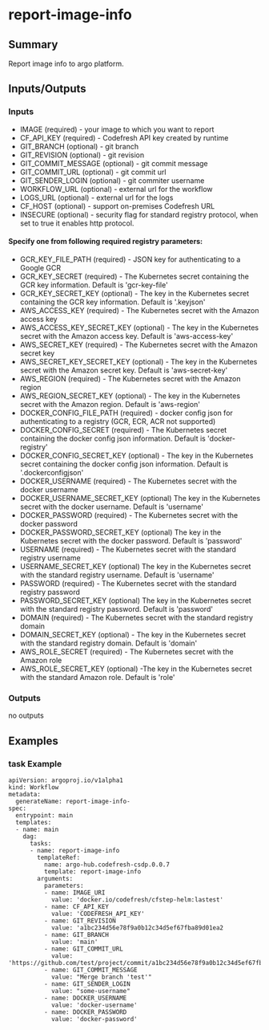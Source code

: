 # report-image-info

## Summary
Report image info to argo platform.

## Inputs/Outputs

### Inputs
* IMAGE (required) - your image to which you want to report
* CF_API_KEY (required) - Codefresh API key created by runtime
* GIT_BRANCH (optional) - git branch
* GIT_REVISION (optional) - git revision
* GIT_COMMIT_MESSAGE (optional) - git commit message
* GIT_COMMIT_URL (optional) - git commit url
* GIT_SENDER_LOGIN (optional) - git commiter username
* WORKFLOW_URL (optional) - external url for the workflow
* LOGS_URL (optional) - external url for the logs
* CF_HOST (optional) - support on-premises Codefresh URL
* INSECURE (optional) - security flag for standard registry protocol, when set to true it enables http protocol.
#### Specify one from following required registry parameters:
* GCR_KEY_FILE_PATH (required) - JSON key for authenticating to a Google GCR
* GCR_KEY_SECRET (required) - The Kubernetes secret containing the GCR key information. Default is 'gcr-key-file'
* GCR_KEY_SECRET_KEY (optional) - The key in the Kubernetes secret containing the GCR key information. Default is '.keyjson'
* AWS_ACCESS_KEY (required) - The Kubernetes secret with the Amazon access key
* AWS_ACCESS_KEY_SECRET_KEY (optional) - The key in the Kubernetes secret with the Amazon access key. Default is 'aws-access-key'
* AWS_SECRET_KEY (required) - The Kubernetes secret with the Amazon secret key
* AWS_SECRET_KEY_SECRET_KEY (optional) - The key in the Kubernetes secret with the Amazon secret key. Default is 'aws-secret-key'
* AWS_REGION (required) - The Kubernetes secret with the Amazon region
* AWS_REGION_SECRET_KEY (optional) - The key in the Kubernetes secret with the Amazon region. Default is 'aws-region'
* DOCKER_CONFIG_FILE_PATH (required) - docker config json for authenticating to a registry (GCR, ECR, ACR not supported)
* DOCKER_CONFIG_SECRET (required) - The Kubernetes secret containing the docker config json information. Default is 'docker-registry'
* DOCKER_CONFIG_SECRET_KEY  (optional) - The key in the Kubernetes secret containing the docker config json information. Default is '.dockerconfigjson'
* DOCKER_USERNAME (required) - The Kubernetes secret with the docker username
* DOCKER_USERNAME_SECRET_KEY (optional) The key in the Kubernetes secret with the docker username. Default is 'username'
* DOCKER_PASSWORD (required) - The Kubernetes secret with the docker password
* DOCKER_PASSWORD_SECRET_KEY (optional) The key in the Kubernetes secret with the docker password. Default is 'password'
* USERNAME (required) - The Kubernetes secret with the standard registry username
* USERNAME_SECRET_KEY (optional) The key in the Kubernetes secret with the standard registry username. Default is 'username'
* PASSWORD (required) - The Kubernetes secret with the standard registry password
* PASSWORD_SECRET_KEY (optional) The key in the Kubernetes secret with the standard registry password. Default is 'password'
* DOMAIN (required) - The Kubernetes secret with the standard registry domain
* DOMAIN_SECRET_KEY (optional) - The key in the Kubernetes secret with the standard registry domain. Default is 'domain'
* AWS_ROLE_SECRET (required) - The Kubernetes secret with the Amazon role
* AWS_ROLE_SECRET_KEY (optional) -The key in the Kubernetes secret with the standard Amazon role. Default is 'role'

### Outputs
no outputs

## Examples

### task Example
```
apiVersion: argoproj.io/v1alpha1
kind: Workflow
metadata:
  generateName: report-image-info-
spec:
  entrypoint: main
  templates:
  - name: main
    dag:
      tasks:
      - name: report-image-info
        templateRef:
          name: argo-hub.codefresh-csdp.0.0.7
          template: report-image-info
        arguments:
          parameters:
          - name: IMAGE_URI
            value: 'docker.io/codefresh/cfstep-helm:lastest'
          - name: CF_API_KEY
            value: 'CODEFRESH_API_KEY'
          - name: GIT_REVISION
            value: 'a1bc234d56e78f9a0b12c34d5ef67fba89d01ea2
          - name: GIT_BRANCH
            value: 'main'
          - name: GIT_COMMIT_URL
            value: 'https://github.com/test/project/commit/a1bc234d56e78f9a0b12c34d5ef67fba89d01ea2'
          - name: GIT_COMMIT_MESSAGE
            value: "Merge branch 'test'"
          - name: GIT_SENDER_LOGIN
            value: "some-username"
          - name: DOCKER_USERNAME
            value: 'docker-username'
          - name: DOCKER_PASSWORD
            value: 'docker-password'
```
